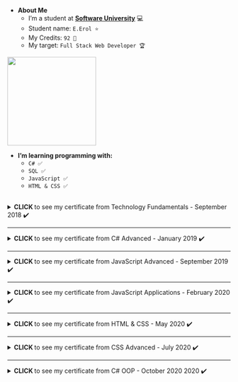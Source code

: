 <!-- HEAD START -->
- **About Me**
  - I’m a student at [**Software University**](https://softuni.bg/) 💻
  - Student name: `E.Erol ⭐`
  - My Credits: `92 🎯`
  - My target: `Full Stack Web Developer 🏆`
  
<a href="https://softuni.bg/certificates/details/61142/ca611a05">
 <img src="https://media1.tenor.com/images/cd37fa49c983ac905df0016fd5b6a2ee/tenor.gif" width="200">
</a>
  
- **I’m learning programming with:**
  - `C# ✅`
  - `SQL ✅`
  - `JavaScript ✅`
  - `HTML & CSS ✅`
<!-- HEAD END -->
<br />
<!-- C# Technology Fundamentals Start -->
<details>
   <summary>
	<strong> CLICK </strong> to see my certificate from Technology Fundamentals - September 2018 ✔️
   </summary>
   <a href="https://softuni.bg/certificates/details/61142/ca611a05">
	<img src="https://i.imgur.com/hoyXqMB.png" width="300">
   </a>
<details>
   <summary>
      <strong> CLICK </strong> for more detailed information about Technology Fundamentals - September 2018 ✔️
   </summary>
<!-- Course Body -->
   <table border="0" width="100%" cellspacing="1" cellpadding="1" align="left">
      <tbody>
         <tr>
            <td width="19.5%">
               <ul>
                  <li>
                     <p><a title="Basic sintax, conditional statements and loops" href="https://github.com/q2kPetrov/SoftUni-Courses/tree/master/C%23%20Fundamentals/01_BasicSyntaxConditionalStatementsAndLoops/Exercises/Exercisesss" target="_blank">Basic syntax, conditional statements and loops - exercises</a></p>
                  </li>
               </ul>
               <ul>
                  <li>
                     <p><a title="Basic sintax, conditional statements and loops" href="https://github.com/q2kPetrov/SoftUni-Courses/tree/master/C%23%20Fundamentals/01_BasicSyntaxConditionalStatementsAndLoops/Exercises/Exercisesss" target="_blank">Basic syntax, conditional statements and loops - additional exercises</a></p>
                  </li>
               </ul>
            </td>
            <td colspan="2" width="20%">
               <ul>
                  <li>
                     <p><a title="Lists" href="https://github.com/q2kPetrov/SoftUni-Courses/tree/master/C%23%20Fundamentals/05_Lists/Exercises" target="_blank">Lists - exercises</a></p>
                  </li>
               </ul>
               <ul>
                  <li>
                     <p><a title="Lists" href="https://github.com/q2kPetrov/SoftUni-Courses/tree/master/C%23%20Fundamentals/05_Lists/MoreExercises" target="_blank">Lists - additional exercises</a></p>
                  </li>
               </ul>
            </td>
         </tr>
         <tr>
            <td width="19.5%">
               <ul>
                  <li>
                     <p><a title="Data types and variables" href="https://github.com/q2kPetrov/SoftUni-Courses/tree/master/C%23%20Fundamentals/02_DataTypesAndVariables" target="_blank">Data types and variables - exercises</a></p>
                  </li>
               </ul>
            </td>
            <td colspan="2" width="20%">
               <ul>
                  <li>
                     <p><a title="Arrays" href="https://github.com/q2kPetrov/SoftUni-Courses/tree/master/C%23%20Fundamentals/03_Arrays/Exercises" target="_blank">Arrays - exercises</a></p>
                  </li>
               </ul>
               <ul>
                  <li>
                     <p><a title="Arrays" href="https://github.com/q2kPetrov/SoftUni-Courses/tree/master/C%23%20Fundamentals/03_Arrays/MoreExercises" target="_blank">Arrays - additional exercises</a></p>
                  </li>
               </ul>
            </td>
         </tr>
         <tr>
            <td width="19.5%">
               <ul>
                  <li>
                     <p><a title="Methods" href="https://github.com/q2kPetrov/SoftUni-Courses/tree/master/C%23%20Fundamentals/04_Methods/Exercises" target="_blank">Methods - exercises</a></p>
                  </li>
               </ul>
               <ul>
                  <li>
                     <p><a title="Arrays" href="https://github.com/q2kPetrov/SoftUni-Courses/tree/master/C%23%20Fundamentals/04_Methods/MoreExercises" target="_blank">Methods - additional exercises</a></p>
                  </li>
               </ul>
            </td>
            <td colspan="2" width="20%">
               <ul>
                  <li>
                     <p><a title="Objects and classes" href="https://github.com/q2kPetrov/SoftUni-Courses/tree/master/C%23%20Fundamentals/06_ObjectsAndClasses/Exercises" target="_blank">Objects and classes - exercises</a></p>
                  </li>
               </ul>
            </td>
         </tr>
         <tr>
            <td width="19.5%">
               <ul>
                  <li>
                     <p><a title="Associative arrays" href="https://github.com/q2kPetrov/SoftUni-Courses/tree/master/C%23%20Fundamentals/07_AssociativeArrays/Exercises" target="_blank">Associative arrays - exercises</a></p>
                  </li>
               </ul>
               <ul>
                  <li>
                     <p><a title="Associative arrays" href="https://github.com/q2kPetrov/SoftUni-Courses/tree/master/C%23%20Fundamentals/07_AssociativeArrays/MoreExercises" target="_blank">Associative arrays - additional exercises</a></p>
                  </li>
               </ul>
            </td>
            <td colspan="2" width="20%">
               <ul>
                  <li>
                     <p><a title="Text processing" href="https://github.com/q2kPetrov/SoftUni-Courses/tree/master/C%23%20Fundamentals/08_TextProcessing/Exercises" target="_blank">Text processing - exercises</a></p>
                  </li>
               </ul>
               <ul>
                  <li>
                     <p><a title="Text processing" href="https://github.com/q2kPetrov/SoftUni-Courses/tree/master/C%23%20Fundamentals/08_TextProcessing/MoreExercises" target="_blank">Text processing - additional exercises</a></p>
                  </li>
               </ul>
            </td>
         </tr>
         <tr>
            <td  width="19.5%">
               <ul>
                  <li>
                     <p><a title="Regular expressions" href="https://github.com/q2kPetrov/SoftUni-Courses/tree/master/C%23%20Fundamentals/09_RegularExpressions/Exercises" target="_blank">Regular expressions - exercises</a></p>
                  </li>
               </ul>
               <ul>
                  <li>
                     <p><a title="Regular expressions" href="https://github.com/q2kPetrov/SoftUni-Courses/tree/master/C%23%20Fundamentals/09_RegularExpressions/MoreExercises" target="_blank">Regular expressions - additional exercises</a></p>
                  </li>
               </ul>
            </td>
         </tr>
         <tr>
         <tr>
            <td colspan="3" align="center" width="100%">
               <h3><i><b>Mid Exam Preparation</b></i></h3>
            </td>
         </tr>
         </tr>
         <tr>
            <td width="19.5%">
               <ul>
                  <li>
                     <p><a title="Mid exam 10 March 2019 - group 2" href="https://github.com/q2kPetrov/SoftUni-Courses/tree/master/C%23%20Fundamentals/Exams/Mid%20Exams/Mid%20Exam%20-%2010%20March%202019%20Group%202" target="_blank">Mid exam 10 March 2019 - group 2</a></p>
                  </li>
               </ul>
            </td>
            <td colspan="2" width="20%">
               <ul>
                  <li>
                     <p><a title="Mid exam 30 June 2019 - group 1" href="https://github.com/q2kPetrov/SoftUni-Courses/tree/master/C%23%20Fundamentals/Exams/Mid%20Exams/Mid%20Exam%20-%2030%20June%202019%20Group%201" target="_blank">Mid exam 30 June 2019 - group 1</a></p>
                  </li>
               </ul>
            </td>
         </tr>
         <tr>
            <td width="19.5%">
               <ul>
                  <li>
                     <p><a title="Mid exam 4 November 2018" href="https://github.com/q2kPetrov/SoftUni-Courses/tree/master/C%23%20Fundamentals/Exams/Mid%20Exams/Mid%20Exam%20-%204%20November%202018" target="_blank">Mid exam 4 November 2018</a></p>
                  </li>
               </ul>
            </td>
            <td colspan="2" width="20%">
               <ul>
                  <li>
                     <p><a title="Mid exam 16 April 2019" href="https://github.com/q2kPetrov/SoftUni-Courses/tree/master/C%23%20Fundamentals/Exams/Mid%20Exams/Retake%20Mid%20Exam%20-%2016%20April%202019" target="_blank">Mid exam 16 April 2019</a></p>
                  </li>
               </ul>
            </td>
         </tr>
         <tr>
         <tr>
            <td colspan="3" align="center" width="100%">
               <h3><i><b>Final Exam Preparation</b></i></h3>
            </td>
         </tr>
         </tr>
         <tr>
            <td width="19.5%">
               <ul>
                  <li>
                     <p><a title="Final exam" href="https://github.com/q2kPetrov/SoftUni-  Courses/tree/master/C%23%20Fundamentals/Exams/Final%20Exams/Final%20Exam%20-%2003%20August%202019%20Group%201" target="_blank">Final exam - 3 August 2019 - group 1</a></p>
                  </li>
               </ul>
            </td>
            <td colspan="2" width="20%">
               <ul>
                  <li>
                     <p><a title="06 April 2019" href="https://github.com/q2kPetrov/SoftUni-Courses/tree/master/C%23%20Fundamentals/Exams/Final%20Exams/Final%20Exam%20-%2006%20April%202019" target="_blank">Final exam - 06 April 2019</a></p>
                  </li>
               </ul>
            </td>
         </tr>
         <tr>
            <td width="19.5%">
               <ul>
                  <li>
                     <p><a title="Final exam" href="https://github.com/q2kPetrov/SoftUni-Courses/tree/master/C%23%20Fundamentals/Exams/Final%20Exams/Final%20Exam%20-%2014%20April%202019%20Group%20I" target="_blank">Final exam - 14 April 2019 - group 1</a></p>
                  </li>
               </ul>
            </td>
            <td colspan="2" width="20%">
               <ul>
                  <li>
                     <p><a title="14 April 2019" href="https://github.com/q2kPetrov/SoftUni-Courses/tree/master/C%23%20Fundamentals/Exams/Final%20Exams/Final%20Exam%20-%2014%20April%202019%20Group%20II" target="_blank">Final exam - 14 April 2019 - group 2</a></p>
                  </li>
               </ul>
            </td>
         </tr>
         <tr>
            <td width="19.5%">
               <ul>
                  <li>
                     <p><a title="Final exam" href="https://github.com/q2kPetrov/SoftUni-Courses/tree/master/C%23%20Fundamentals/Exams/Final%20Exams/Final%20Exam%20-%2016%20December%202018" target="_blank">Final exam - 16 December 2018</a></p>
                  </li>
               </ul>
            </td>
            <td colspan="2" width="20%">
               <ul>
                  <li>
                     <p><a title="Final exam" href="https://github.com/q2kPetrov/SoftUni-Courses/tree/master/C%23%20Fundamentals/Exams/Final%20Exams/Final%20Exam%20Preparation%20-%2024%20July%202019" target="_blank">Final exam - 24 July 2019</a></p>
                  </li>
               </ul>
            </td>
         </tr>
         <tr>
            <td width="19.5%">
               <ul>
                  <li>
                     <p><a title="Retake Final exam" href="https://github.com/q2kPetrov/SoftUni-Courses/tree/master/C%23%20Fundamentals/Exams/Final%20Exams/Retake%20Final%20Exam%20-%2018%20April%202018" target="_blank">Final exam - Retake - 18 April 2018</a></p>
                  </li>
               </ul>
            </td>
         </tr>
      </tbody>
   </table>
</details>
</details>
<!-- C# Technology Fundamentals End -->
<hr>
<!-- C# Advanced Start -->
<details>
   <summary>
	    <strong> CLICK </strong> to see my certificate from C# Advanced - January 2019 ✔️
   </summary>
   <img src="https://softuni.bg/certificates/certificates/converttoimage/63113?code=c00d4fc8" width="300">
</details>
<!-- C# Advanced End -->
<hr>
<!-- JavaScript Advanced Start -->
<details>
   <summary>
	    <strong> CLICK </strong> to see my certificate from JavaScript Advanced - September 2019 ✔️
   </summary>
   <img src="https://softuni.bg/certificates/certificates/converttoimage/81303?code=a8a65ba6" width="300">
</details>
<!-- JavaScript Advanced End -->
<hr>
<!-- JavaScript Applications Start -->
<details>
   <summary>
	    <strong> CLICK </strong> to see my certificate from JavaScript Applications - February 2020 ✔️
   </summary>
   <img src="https://softuni.bg/certificates/certificates/converttoimage/80470?code=3750ade7" width="300">
</details>
<!-- JavaScript Applications End -->
<hr>
<!-- HTML & CSS Start -->
<details>
   <summary>
	    <strong> CLICK </strong> to see my certificate from HTML & CSS - May 2020 ✔️
   </summary>
   <img src="https://softuni.bg/certificates/certificates/converttoimage/84903?code=376c266d" width="300">
</details>
<!-- HTML & CSS End -->
<hr>
<!-- CSS Advanced Start -->
<details>
   <summary>
	    <strong> CLICK </strong> to see my certificate from CSS Advanced - July 2020 ✔️
   </summary>
   <img src="https://softuni.bg/certificates/certificates/converttoimage/87631?code=d8b5539d" width="300">
</details>
<!-- CSS Advanced End -->
<hr>
<!-- C# OOP Start -->
<details>
   <summary>
	    <strong> CLICK </strong> to see my certificate from C# OOP - October 2020 2020 ✔️
   </summary>
   <img src="https://softuni.bg/certificates/certificates/converttoimage/95864?code=115c65bc" width="300">
</details>
<!-- C# OOP End -->
